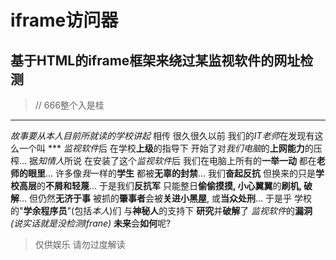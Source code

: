 # iframe访问器
## 基于HTML的iframe框架来绕过某监视软件的网址检测
> // 666整个入是桂
------
*故事要从本人目前所就读的学校讲起*
相传 很久很久以前 我们的*IT老师*在发现有这么一个叫 *** *监视软件*后
在学校**上级**的指导下 开始了对*我们电脑*的**上网能力**的压榨...
据*知情人*所说 在安装了这个*监视软件*后 我们在电脑上所有的**一举一动** 都在**老师的眼里**...
许多像*我*一样的**学生** 都被**无辜的封禁**...
我们**奋起反抗** 但换来的只是**学校高层**的**不屑和轻蔑**...
于是我们**反抗军** 只能整日**偷偷摸摸, 小心翼翼**的**刷机, 破解**...
但仍然**无济于事** 被抓的**肇事者**会被**关进小黑屋**, 或**当众处刑**...
于是乎 学校的"**学余程序员**"(包括*本人*)们 与**神秘人**的支持下 **研究**并**破解**了 *监视软件*的**漏洞**
*(说实话就是没检测Ifrane)*
**未来**会**如何**呢?

> 仅供娱乐 请勿过度解读
